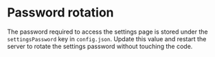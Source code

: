 # Password rotation

The password required to access the settings page is stored under the `settingsPassword` key in `config.json`. Update this value and restart the server to rotate the settings password without touching the code.
